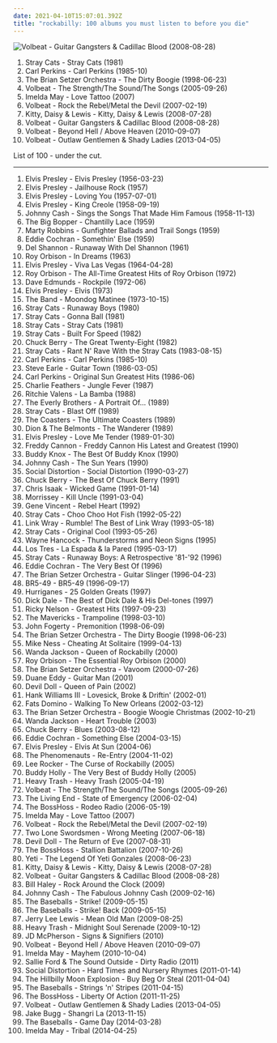 ```yaml
---
date: 2021-04-10T15:07:01.392Z
title: "rockabilly: 100 albums you must listen to before you die"
---
```

![Volbeat - Guitar Gangsters &amp; Cadillac Blood (2008-08-28)](http://coverartarchive.org/release/657aa587-d2c8-45d5-a207-5894e39efbd9/3213898734-500.jpg "Volbeat - Guitar Gangsters & Cadillac Blood (2008-08-28)")
<ol class="albums">
<li data-cover="https://img.discogs.com/wSyQhOEOkeZrpWw3cZCB0vEAGEk=/fit-in/300x300/filters:strip_icc():format(jpeg):mode_rgb():quality(90)/discogs-images/R-2880902-1305451439.jpeg.jpg" data-tags="rockabilly" role="button">Stray Cats - Stray Cats (1981)</li>
<li data-cover="http://coverartarchive.org/release/4aa8444f-1fb8-4cb4-af63-f49287808017/2410144596-500.jpg" data-tags="rockabilly" role="button">Carl Perkins - Carl Perkins (1985-10)</li>
<li data-cover="http://coverartarchive.org/release/1b8fc2e6-14da-40b9-a408-bbc81bc2f5b2/6393758818-500.jpg" data-tags="swing, big band, rockabilly" role="button">The Brian Setzer Orchestra - The Dirty Boogie (1998-06-23)</li>
<li data-cover="https://img.discogs.com/i7XmleItyicPAsbWjJiLtdInoMc=/fit-in/500x436/filters:strip_icc():format(jpeg):mode_rgb():quality(90)/discogs-images/R-5097047-1384387947-5814.jpeg.jpg" data-tags="rockabilly, heavy metal, volbeat" role="button">Volbeat - The Strength/The Sound/The Songs (2005-09-26)</li>
<li data-cover="http://coverartarchive.org/release/dcdd08b7-5d2a-4f1e-8506-73edf93dcf25/7213204580-500.jpg" data-tags="rockabilly, female vocalists" role="button">Imelda May - Love Tattoo (2007)</li>
<li data-cover="http://coverartarchive.org/release/6865903e-1b14-45b1-bf4c-691ce3c2109c/3213873485-500.jpg" data-tags="heavy metal, metal, rockabilly" role="button">Volbeat - Rock the Rebel/Metal the Devil (2007-02-19)</li>
<li data-cover="http://coverartarchive.org/release/6972e801-09c8-4e16-a3ee-6084f6add45f/25924070770-500.jpg" data-tags="rockabilly" role="button">Kitty, Daisy & Lewis - Kitty, Daisy & Lewis (2008-07-28)</li>
<li data-cover="http://coverartarchive.org/release/657aa587-d2c8-45d5-a207-5894e39efbd9/3213898734-500.jpg" data-tags="heavy metal, rockabilly" role="button">Volbeat - Guitar Gangsters & Cadillac Blood (2008-08-28)</li>
<li data-cover="http://coverartarchive.org/release/3a63ea96-27bb-36a1-a18f-82b5e6d9c928/3799827743-500.jpg" data-tags="heavy metal" role="button">Volbeat - Beyond Hell / Above Heaven (2010-09-07)</li>
<li data-cover="http://coverartarchive.org/release/278a5cf6-fb7e-41b9-888e-99a39cd6e5e8/3703120238-500.jpg" data-tags="heavy metal" role="button">Volbeat - Outlaw Gentlemen & Shady Ladies (2013-04-05)</li>
</ol>
List of 100 - under the cut.
<!-- more -->

_________________

<ol class="albums">
<li data-cover="https://via.placeholder.com/450" data-tags="rock n roll, 50s" role="button">
Elvis Presley - Elvis Presley (1956-03-23)
</li>
<li data-cover="http://coverartarchive.org/release/d6be7b74-e68b-4dfb-b24b-624115979948/17105004517-500.jpg" data-tags="classic rock" role="button">
Elvis Presley - Jailhouse Rock (1957)
</li>
<li data-cover="http://coverartarchive.org/release/b07ee81a-3e84-446e-a22c-7c2141fd1f3d/9961514130-500.jpg" data-tags="rock n roll" role="button">
Elvis Presley - Loving You (1957-07-01)
</li>
<li data-cover="https://via.placeholder.com/450" data-tags="50s" role="button">
Elvis Presley - King Creole (1958-09-19)
</li>
<li data-cover="http://coverartarchive.org/release/1c95889c-4f78-4281-8a05-1b0f08670dcf/9184036196-500.jpg" data-tags="rockabilly, 50s, rock n roll, 1957 albums" role="button">
Johnny Cash - Sings the Songs That Made Him Famous (1958-11-13)
</li>
<li data-cover="https://img.discogs.com/YX_TQkYyBrY5vWYnPk0qXdcBvLI=/fit-in/600x609/filters:strip_icc():format(jpeg):mode_rgb():quality(90)/discogs-images/R-10689060-1601725389-5917.jpeg.jpg" data-tags="rockabilly" role="button">
The Big Bopper - Chantilly Lace (1959)
</li>
<li data-cover="https://img.discogs.com/EGOkGRsgmL_vDdsk47QKCe1RcUE=/fit-in/600x606/filters:strip_icc():format(jpeg):mode_rgb():quality(90)/discogs-images/R-17519131-1613914397-8183.jpeg.jpg" data-tags="western, country" role="button">
Marty Robbins - Gunfighter Ballads and Trail Songs (1959)
</li>
<li data-cover="https://img.discogs.com/IND-VIy5UFlyGgl8e4QD44t5kwU=/fit-in/600x579/filters:strip_icc():format(jpeg):mode_rgb():quality(90)/discogs-images/R-9462368-1480997976-5835.jpeg.jpg" data-tags="rockabilly, eddie cochran, ex-fan-des-sixties" role="button">
Eddie Cochran - Somethin' Else (1959)
</li>
<li data-cover="http://coverartarchive.org/release/a778a883-7174-4249-a089-27cc3634f869/5679266212-500.jpg" data-tags="rockabilly, 60s, rock n roll, the guardian list of 1000 albums to hear before you die, good times records 98" role="button">
Del Shannon - Runaway With Del Shannon (1961)
</li>
<li data-cover="http://coverartarchive.org/release/63538c42-9462-4146-8993-8d754c66cb15/23152862032-500.jpg" data-tags="pop, rockabilly, rock, 60s, singer-songwriter, oldies, male vocalists, nashville, tennessee, stereo, boudleaux bryant, july, mono, monument, orbison, remastered, legacy, classic records, london records, monument records, hendersonville, sony bmg music entertainment, reissued, fred foster, cbs special products, london recordings, ken robertson, 45rpm single, july 1963, multiple releases under same name, cbs records inc, monument record corporation, 200g, 200g vinyl, bernie grundman" role="button">
Roy Orbison - In Dreams (1963)
</li>
<li data-cover="http://coverartarchive.org/release/1697c288-fc02-4f69-adc0-a620ed877124/21286054887-500.jpg" data-tags="classic rock, rock n roll" role="button">
Elvis Presley - Viva Las Vegas (1964-04-28)
</li>
<li data-cover="http://coverartarchive.org/release/23b89c7e-e26e-3cfa-ab49-76fb5a63c17f/20896396142-500.jpg" data-tags="oldies" role="button">
Roy Orbison - The All-Time Greatest Hits of Roy Orbison (1972)
</li>
<li data-cover="https://img.discogs.com/-BmDlKuo5IFZTaCsWUJNeveOdss=/fit-in/600x596/filters:strip_icc():format(jpeg):mode_rgb():quality(90)/discogs-images/R-2119788-1597586449-5078.jpeg.jpg" data-tags="rockabilly" role="button">
Dave Edmunds - Rockpile (1972-06)
</li>
<li data-cover="https://via.placeholder.com/450" data-tags="50s" role="button">
Elvis Presley - Elvis (1973)
</li>
<li data-cover="https://img.discogs.com/NXv7fJFtT0PxjfeLR3FrKvarDoQ=/fit-in/600x608/filters:strip_icc():format(jpeg):mode_rgb():quality(90)/discogs-images/R-8123215-1455567890-9545.jpeg.jpg" data-tags="70s" role="button">
The Band - Moondog Matinee (1973-10-15)
</li>
<li data-cover="https://img.discogs.com/9opfTWuEqkFQnG1-Sb7gcJXQIAI=/fit-in/600x591/filters:strip_icc():format(jpeg):mode_rgb():quality(90)/discogs-images/R-5046114-1402939208-4507.jpeg.jpg" data-tags="rockabilly" role="button">
Stray Cats - Runaway Boys (1980)
</li>
<li data-cover="https://img.discogs.com/LLrSVsjbdBnPtQQhIvrtLQAeDm4=/fit-in/300x300/filters:strip_icc():format(jpeg):mode_rgb():quality(90)/discogs-images/R-2295498-1331433883.jpeg.jpg" data-tags="rockabilly" role="button">
Stray Cats - Gonna Ball (1981)
</li>
<li data-cover="https://img.discogs.com/wSyQhOEOkeZrpWw3cZCB0vEAGEk=/fit-in/300x300/filters:strip_icc():format(jpeg):mode_rgb():quality(90)/discogs-images/R-2880902-1305451439.jpeg.jpg" data-tags="rockabilly" role="button">
Stray Cats - Stray Cats (1981)
</li>
<li data-cover="https://img.discogs.com/7yXrvQIFcxJh5xh9YFHPRQpWT5U=/fit-in/463x480/filters:strip_icc():format(jpeg):mode_rgb():quality(90)/discogs-images/R-2946114-1308559730.jpeg.jpg" data-tags="rockabilly" role="button">
Stray Cats - Built For Speed (1982)
</li>
<li data-cover="http://coverartarchive.org/release/68f9ce3e-0cdd-4f2d-897f-d8208eee1fc2/8130414856-500.jpg" data-tags="rock and roll" role="button">
Chuck Berry - The Great Twenty-Eight (1982)
</li>
<li data-cover="https://img.discogs.com/iesf0irfUDD7x2wRGWwWjNvfFzY=/fit-in/600x600/filters:strip_icc():format(jpeg):mode_rgb():quality(90)/discogs-images/R-15730703-1596735763-5956.jpeg.jpg" data-tags="rockabilly" role="button">
Stray Cats - Rant N' Rave With the Stray Cats (1983-08-15)
</li>
<li data-cover="http://coverartarchive.org/release/4aa8444f-1fb8-4cb4-af63-f49287808017/2410144596-500.jpg" data-tags="rockabilly" role="button">
Carl Perkins - Carl Perkins (1985-10)
</li>
<li data-cover="https://img.discogs.com/suq3IxcjtFIdegVNCFooUaJu26w=/fit-in/450x450/filters:strip_icc():format(jpeg):mode_rgb():quality(90)/discogs-images/R-4597651-1369585841-4715.jpeg.jpg" data-tags="alt-country" role="button">
Steve Earle - Guitar Town (1986-03-05)
</li>
<li data-cover="http://coverartarchive.org/release/7825a9b2-3abf-425a-b5d3-3cadf803be8d/2384597591-500.jpg" data-tags="rockabilly, oldies, 50s, carl perkins" role="button">
Carl Perkins - Original Sun Greatest Hits (1986-06)
</li>
<li data-cover="http://coverartarchive.org/release/395a89e3-4f66-4202-b084-2d1837507d0f/4285812357-500.jpg" data-tags="rockabilly" role="button">
Charlie Feathers - Jungle Fever (1987)
</li>
<li data-cover="https://img.discogs.com/6tvPTriSNW55SbOoZwd6vrrtuYA=/fit-in/298x300/filters:strip_icc():format(jpeg):mode_rgb():quality(90)/discogs-images/R-6675762-1425129623-7371.jpeg.jpg" data-tags="rock and roll" role="button">
Ritchie Valens - La Bamba (1988)
</li>
<li data-cover="https://img.discogs.com/QZJGr2czWaL1-LxbFNpFRWouKSw=/fit-in/600x601/filters:strip_icc():format(jpeg):mode_rgb():quality(90)/discogs-images/R-7851007-1453341147-8013.jpeg.jpg" data-tags="oldies" role="button">
The Everly Brothers - A Portrait Of... (1989)
</li>
<li data-cover="http://coverartarchive.org/release/b913b191-f75b-4d1f-a292-8aa35f01277b/12785703136-500.jpg" data-tags="rockabilly" role="button">
Stray Cats - Blast Off (1989)
</li>
<li data-cover="http://coverartarchive.org/release/8cd18087-7c04-4e72-84db-eb5057b3ebaf/6804337899-500.jpg" data-tags="classic rock, 50s, mom and pop" role="button">
The Coasters - The Ultimate Coasters (1989)
</li>
<li data-cover="http://coverartarchive.org/release/2307b8f8-7bda-43ea-a56a-c7e59f4e9013/17926977926-500.jpg" data-tags="oldies, rock n roll" role="button">
Dion & The Belmonts - The Wanderer (1989)
</li>
<li data-cover="https://img.discogs.com/Z_Qxsnm4WKL5149rX-7AKvPUjKs=/fit-in/600x589/filters:strip_icc():format(jpeg):mode_rgb():quality(90)/discogs-images/R-1180639-1198824976.jpeg.jpg" data-tags="elvis presley" role="button">
Elvis Presley - Love Me Tender (1989-01-30)
</li>
<li data-cover="https://img.discogs.com/09wMa4TaQv4Foxu-k2tZgdb_03A=/fit-in/600x592/filters:strip_icc():format(jpeg):mode_rgb():quality(90)/discogs-images/R-3866795-1430659909-3431.jpeg.jpg" data-tags="rockabilly" role="button">
Freddy Cannon - Freddy Cannon His Latest and Greatest (1990)
</li>
<li data-cover="https://img.discogs.com/0NrAku2vVMmhuYgJp46rAQuE-6M=/fit-in/600x373/filters:strip_icc():format(jpeg):mode_rgb():quality(90)/discogs-images/R-14422655-1574218376-5376.jpeg.jpg" data-tags="rockabilly, rock n roll" role="button">
Buddy Knox - The Best Of Buddy Knox (1990)
</li>
<li data-cover="https://img.discogs.com/euPgMPOhkaUG4hkmQxHl-UUVdcI=/fit-in/455x455/filters:strip_icc():format(jpeg):mode_rgb():quality(90)/discogs-images/R-3528063-1333984291.jpeg.jpg" data-tags="country" role="button">
Johnny Cash - The Sun Years (1990)
</li>
<li data-cover="http://coverartarchive.org/release/c2dab6ed-1a4e-49a6-9abc-6be95c03dbda/4804372334-500.jpg" data-tags="punk, punk rock" role="button">
Social Distortion - Social Distortion (1990-03-27)
</li>
<li data-cover="http://coverartarchive.org/release/7d010922-9359-409a-b97b-b8532cd8bec7/3825656497-500.jpg" data-tags="rockabilly, blues, rock n roll" role="button">
Chuck Berry - The Best Of Chuck Berry (1991)
</li>
<li data-cover="http://coverartarchive.org/release/4be1e068-3152-3ce6-87ec-93c88429de43/24042392576-500.jpg" data-tags="80s, rock" role="button">
Chris Isaak - Wicked Game (1991-01-14)
</li>
<li data-cover="https://img.discogs.com/f9ZcVkV1fG_PswuF0v1ICwCVSxw=/fit-in/600x600/filters:strip_icc():format(jpeg):mode_rgb():quality(90)/discogs-images/R-8957225-1472224566-1088.jpeg.jpg" data-tags="90s" role="button">
Morrissey - Kill Uncle (1991-03-04)
</li>
<li data-cover="http://coverartarchive.org/release/c24a1522-0d9b-4ffc-bbd5-d8c54d2ac5d3/25261801672-500.jpg" data-tags="rockabilly, 50s, rock n roll" role="button">
Gene Vincent - Rebel Heart (1992)
</li>
<li data-cover="http://coverartarchive.org/release/d2daf2a1-3c81-4d46-b2e4-5325d81bee81/12785878179-500.jpg" data-tags="rockabilly, 1990s" role="button">
Stray Cats - Choo Choo Hot Fish (1992-05-22)
</li>
<li data-cover="https://img.discogs.com/WN6E3HC5Wp5azfZFexBJe8hx9pI=/fit-in/551x866/filters:strip_icc():format(jpeg):mode_rgb():quality(90)/discogs-images/R-9370277-1479401969-7643.png.jpg" data-tags="classic rock, rockabilly" role="button">
Link Wray - Rumble! The Best of Link Wray (1993-05-18)
</li>
<li data-cover="http://coverartarchive.org/release/e36e6b15-808e-412d-909e-287e731c076c/5790059818-500.jpg" data-tags="rockabilly" role="button">
Stray Cats - Original Cool (1993-05-26)
</li>
<li data-cover="https://img.discogs.com/J7a_tmdOWptIE4pMPa0u1iFpgh8=/fit-in/600x605/filters:strip_icc():format(jpeg):mode_rgb():quality(90)/discogs-images/R-1675851-1559071451-9736.jpeg.jpg" data-tags="country, rockabilly, western swing" role="button">
Wayne Hancock - Thunderstorms and Neon Signs (1995)
</li>
<li data-cover="https://img.discogs.com/kLwwdL7g-KtySuIYVlNHiBCNU-o=/fit-in/600x600/filters:strip_icc():format(jpeg):mode_rgb():quality(90)/discogs-images/R-6094760-1411874073-9376.jpeg.jpg" data-tags="chile, rock chileno, rock en castellano" role="button">
Los Tres - La Espada & la Pared (1995-03-17)
</li>
<li data-cover="http://coverartarchive.org/release/95b0b1ea-9749-4cc3-a282-71d49bccb84c/2183978164-500.jpg" data-tags="rockabilly" role="button">
Stray Cats - Runaway Boys: A Retrospective '81-'92 (1996)
</li>
<li data-cover="http://coverartarchive.org/release/a33ff701-a57f-4a80-9854-941c90c85427/5115500588-500.jpg" data-tags="rockabilly" role="button">
Eddie Cochran - The Very Best Of (1996)
</li>
<li data-cover="http://coverartarchive.org/release/912cd97b-e951-4d44-9995-4868b456477a/6386198380-500.jpg" data-tags="swing" role="button">
The Brian Setzer Orchestra - Guitar Slinger (1996-04-23)
</li>
<li data-cover="https://via.placeholder.com/450" data-tags="rockabilly, honky tonk" role="button">
BR5-49 - BR5-49 (1996-09-17)
</li>
<li data-cover="https://via.placeholder.com/450" data-tags="rockabilly, finnish, rock and roll" role="button">
Hurriganes - 25 Golden Greats (1997)
</li>
<li data-cover="https://img.discogs.com/CDmrFOv2u2wj_rw_DHJiP9ZsPWs=/fit-in/600x606/filters:strip_icc():format(jpeg):mode_rgb():quality(90)/discogs-images/R-14653847-1579014090-4769.jpeg.jpg" data-tags="surf" role="button">
Dick Dale - The Best of Dick Dale & His Del-tones (1997)
</li>
<li data-cover="https://img.discogs.com/1kON9qBJt_IUB-ZvTRK4HhtEz1s=/fit-in/600x600/filters:strip_icc():format(jpeg):mode_rgb():quality(90)/discogs-images/R-3309270-1379622758-1761.jpeg.jpg" data-tags="rockabilly, rock n roll, ricky nelson" role="button">
Ricky Nelson - Greatest Hits (1997-09-23)
</li>
<li data-cover="https://img.discogs.com/BD0EsjEarKl2WeXuIehEYt-YXLQ=/fit-in/420x414/filters:strip_icc():format(jpeg):mode_rgb():quality(90)/discogs-images/R-9832640-1487032361-4969.jpeg.jpg" data-tags="country" role="button">
The Mavericks - Trampoline (1998-03-10)
</li>
<li data-cover="https://via.placeholder.com/450" data-tags="rockabilly, killforpeace" role="button">
John Fogerty - Premonition (1998-06-09)
</li>
<li data-cover="http://coverartarchive.org/release/1b8fc2e6-14da-40b9-a408-bbc81bc2f5b2/6393758818-500.jpg" data-tags="swing, big band, rockabilly" role="button">
The Brian Setzer Orchestra - The Dirty Boogie (1998-06-23)
</li>
<li data-cover="http://coverartarchive.org/release/647bdfce-8294-480a-b8fe-b331161e97de/3377211187-500.jpg" data-tags="rockabilly" role="button">
Mike Ness - Cheating At Solitaire (1999-04-13)
</li>
<li data-cover="http://coverartarchive.org/release/fd49582c-b449-4cf1-b178-b898f30de81a/22439039102-500.jpg" data-tags="rockabilly" role="button">
Wanda Jackson - Queen of Rockabilly (2000)
</li>
<li data-cover="https://img.discogs.com/iqnhdfUK_VFgNiQM25Pe2I8CDV4=/fit-in/600x596/filters:strip_icc():format(jpeg):mode_rgb():quality(90)/discogs-images/R-4715510-1373199970-7143.jpeg.jpg" data-tags="oldies, classic rock" role="button">
Roy Orbison - The Essential Roy Orbison (2000)
</li>
<li data-cover="http://coverartarchive.org/release/743f9428-5bb2-3f3b-a335-5e9e7d53d387/4810297797-500.jpg" data-tags="swing, rockabilly" role="button">
The Brian Setzer Orchestra - Vavoom (2000-07-26)
</li>
<li data-cover="https://img.discogs.com/SNmjbce6_drYmnF21w8IzfYICN0=/fit-in/400x355/filters:strip_icc():format(jpeg):mode_rgb():quality(90)/discogs-images/R-8314829-1459184560-8371.jpeg.jpg" data-tags="country, instrumental" role="button">
Duane Eddy - Guitar Man (2001)
</li>
<li data-cover="https://img.discogs.com/A-YU6qIvioDpHC-2CenEyTsEL5o=/fit-in/600x600/filters:strip_icc():format(jpeg):mode_rgb():quality(90)/discogs-images/R-2335128-1586507310-5021.jpeg.jpg" data-tags="rockabilly" role="button">
Devil Doll - Queen of Pain (2002)
</li>
<li data-cover="http://coverartarchive.org/release/be9d7ae0-6604-43cf-930c-3648a919f4fc/19929323550-500.jpg" data-tags="country" role="button">
Hank Williams III - Lovesick, Broke & Driftin' (2002-01)
</li>
<li data-cover="http://coverartarchive.org/release/b3c0782e-1e68-4c54-b620-9f1163e7bd3d/23738211370-500.jpg" data-tags="50s, rockabilly, rock n roll, rhythm blues" role="button">
Fats Domino - Walking To New Orleans (2002-03-12)
</li>
<li data-cover="https://via.placeholder.com/450" data-tags="christmas" role="button">
The Brian Setzer Orchestra - Boogie Woogie Christmas (2002-10-21)
</li>
<li data-cover="http://coverartarchive.org/release/6bfd7d63-d296-4390-9b92-5a94c197d908/22438166974-500.jpg" data-tags="rockabilly" role="button">
Wanda Jackson - Heart Trouble (2003)
</li>
<li data-cover="http://coverartarchive.org/release/693138d1-2d89-4cc4-bcb7-b6d84f37dd11/8001250502-500.jpg" data-tags="rockabilly, rock and roll, rhythm and blues, bluezzz, rockin party, c berry" role="button">
Chuck Berry - Blues (2003-08-12)
</li>
<li data-cover="https://img.discogs.com/IND-VIy5UFlyGgl8e4QD44t5kwU=/fit-in/600x579/filters:strip_icc():format(jpeg):mode_rgb():quality(90)/discogs-images/R-9462368-1480997976-5835.jpeg.jpg" data-tags="rockabilly, oldies, 50s" role="button">
Eddie Cochran - Something Else (2004-03-15)
</li>
<li data-cover="https://img.discogs.com/xS5JhW47KFd8ET2n7b1ziRMHbM4=/fit-in/600x600/filters:strip_icc():format(jpeg):mode_rgb():quality(90)/discogs-images/R-3453599-1492343912-3427.jpeg.jpg" data-tags="rockabilly, classic rock, elvis presley" role="button">
Elvis Presley - Elvis At Sun (2004-06)
</li>
<li data-cover="https://img.discogs.com/saxv6bj1otz9YiRwyq9El7CW8-A=/fit-in/257x254/filters:strip_icc():format(jpeg):mode_rgb():quality(90)/discogs-images/R-641797-1148142563.jpeg.jpg" data-tags="rockabilly" role="button">
The Phenomenauts - Re-Entry (2004-11-02)
</li>
<li data-cover="http://coverartarchive.org/release/104570a9-4590-4170-b6dc-b0bfd03d6edc/2376211710-500.jpg" data-tags="rockabilly" role="button">
Lee Rocker - The Curse of Rockabilly (2005)
</li>
<li data-cover="https://img.discogs.com/pz677plUUk-oBoGgdAXxatmMDqk=/fit-in/400x349/filters:strip_icc():format(jpeg):mode_rgb():quality(90)/discogs-images/R-2583330-1291647122.jpeg.jpg" data-tags="rock, rockabilly, buddy holly" role="button">
Buddy Holly - The Very Best of Buddy Holly (2005)
</li>
<li data-cover="http://coverartarchive.org/release/25036812-9907-4a46-a328-98a7a9dbbbd1/1810447719-500.jpg" data-tags="rockabilly, heavy, self-titled" role="button">
Heavy Trash - Heavy Trash (2005-04-19)
</li>
<li data-cover="https://img.discogs.com/i7XmleItyicPAsbWjJiLtdInoMc=/fit-in/500x436/filters:strip_icc():format(jpeg):mode_rgb():quality(90)/discogs-images/R-5097047-1384387947-5814.jpeg.jpg" data-tags="rockabilly, heavy metal, volbeat" role="button">
Volbeat - The Strength/The Sound/The Songs (2005-09-26)
</li>
<li data-cover="https://img.discogs.com/C9R5YENO0DoiAobO0d4-DbmA-Mc=/fit-in/500x494/filters:strip_icc():format(jpeg):mode_rgb():quality(90)/discogs-images/R-1145683-1277913339.jpeg.jpg" data-tags="rockabilly" role="button">
The Living End - State of Emergency (2006-02-04)
</li>
<li data-cover="http://coverartarchive.org/release/7e3422f7-8b33-4060-afd9-d4fa89637038/17055201595-500.jpg" data-tags="country" role="button">
The BossHoss - Rodeo Radio (2006-05-19)
</li>
<li data-cover="http://coverartarchive.org/release/dcdd08b7-5d2a-4f1e-8506-73edf93dcf25/7213204580-500.jpg" data-tags="rockabilly, female vocalists" role="button">
Imelda May - Love Tattoo (2007)
</li>
<li data-cover="http://coverartarchive.org/release/6865903e-1b14-45b1-bf4c-691ce3c2109c/3213873485-500.jpg" data-tags="heavy metal, metal, rockabilly" role="button">
Volbeat - Rock the Rebel/Metal the Devil (2007-02-19)
</li>
<li data-cover="https://img.discogs.com/ZkpOyQ6vi539KWalU5fx1KoV4xY=/fit-in/600x600/filters:strip_icc():format(jpeg):mode_rgb():quality(90)/discogs-images/R-975876-1465381682-8453.jpeg.jpg" data-tags="rockabilly, experimental, rock & roll, to discover, ls parhaat julkaisut 2007" role="button">
Two Lone Swordsmen - Wrong Meeting (2007-06-18)
</li>
<li data-cover="http://coverartarchive.org/release/72505547-b8a7-4076-86f6-9471bd19a58d/5929512075-500.jpg" data-tags="rockabilly, female vocals" role="button">
Devil Doll - The Return of Eve (2007-08-31)
</li>
<li data-cover="http://coverartarchive.org/release/2e17d243-b386-4ccd-8b32-2cf6d5614887/19996695675-500.jpg" data-tags="country" role="button">
The BossHoss - Stallion Battalion (2007-10-26)
</li>
<li data-cover="https://img.discogs.com/IeF4Ldy_I33L-cWXEE_nQ1bXxQA=/fit-in/500x500/filters:strip_icc():format(jpeg):mode_rgb():quality(90)/discogs-images/R-1820284-1362817205-3632.jpeg.jpg" data-tags="indie" role="button">
Yeti - The Legend Of Yeti Gonzales (2008-06-23)
</li>
<li data-cover="http://coverartarchive.org/release/6972e801-09c8-4e16-a3ee-6084f6add45f/25924070770-500.jpg" data-tags="rockabilly" role="button">
Kitty, Daisy & Lewis - Kitty, Daisy & Lewis (2008-07-28)
</li>
<li data-cover="http://coverartarchive.org/release/657aa587-d2c8-45d5-a207-5894e39efbd9/3213898734-500.jpg" data-tags="heavy metal, rockabilly" role="button">
Volbeat - Guitar Gangsters & Cadillac Blood (2008-08-28)
</li>
<li data-cover="http://coverartarchive.org/release/4c14b2ee-72a0-4e39-af4a-d5bad7de4bb8/28054857149-500.jpg" data-tags="bill haley" role="button">
Bill Haley - Rock Around the Clock (2009)
</li>
<li data-cover="https://img.discogs.com/Bw2e8YVZLRzRR8Gvh1s04HLc1qw=/fit-in/600x596/filters:strip_icc():format(jpeg):mode_rgb():quality(90)/discogs-images/R-4025205-1421109959-2262.jpeg.jpg" data-tags="country" role="button">
Johnny Cash - The Fabulous Johnny Cash (2009-02-16)
</li>
<li data-cover="http://coverartarchive.org/release/1ee17f89-66f8-3ce2-8b11-68e088f988bd/6791775045-500.jpg" data-tags="rock" role="button">
The Baseballs - Strike! (2009-05-15)
</li>
<li data-cover="http://coverartarchive.org/release/1ee17f89-66f8-3ce2-8b11-68e088f988bd/6791775045-500.jpg" data-tags="rock n roll" role="button">
The Baseballs - Strike! Back (2009-05-15)
</li>
<li data-cover="http://coverartarchive.org/release/205f316f-33dc-4296-b8c5-c2d0aa20b83f/2568022947-500.jpg" data-tags="rockabilly, country, rock n roll, sympathy68, j l lewis" role="button">
Jerry Lee Lewis - Mean Old Man (2009-08-25)
</li>
<li data-cover="https://img.discogs.com/FalvorWu-KydnD0oHsqutsWGB08=/fit-in/600x535/filters:strip_icc():format(jpeg):mode_rgb():quality(90)/discogs-images/R-1968299-1594923731-9930.jpeg.jpg" data-tags="rockabilly, usa, blues, garage" role="button">
Heavy Trash - Midnight Soul Serenade (2009-10-12)
</li>
<li data-cover="https://img.discogs.com/dtb8lL6FrBIPNTQWrXQKDbt9bVg=/fit-in/412x369/filters:strip_icc():format(jpeg):mode_rgb():quality(90)/discogs-images/R-2848281-1303821841.jpeg.jpg" data-tags="rockabilly, usa, rock and roll, rhythm and blues, 2010s, debut album, 2010 albums, my best of 2010, j mc pherson" role="button">
JD McPherson - Signs & Signifiers (2010)
</li>
<li data-cover="http://coverartarchive.org/release/3a63ea96-27bb-36a1-a18f-82b5e6d9c928/3799827743-500.jpg" data-tags="heavy metal" role="button">
Volbeat - Beyond Hell / Above Heaven (2010-09-07)
</li>
<li data-cover="https://img.discogs.com/6jaUcM4NdDSze8LHI97ifHyLYyc=/fit-in/599x600/filters:strip_icc():format(jpeg):mode_rgb():quality(90)/discogs-images/R-2676978-1302866141.jpeg.jpg" data-tags="female vocalists, rock" role="button">
Imelda May - Mayhem (2010-10-04)
</li>
<li data-cover="https://img.discogs.com/Z1kh4wChjz-bRl0r9NGNTVs7lyM=/fit-in/500x500/filters:strip_icc():format(jpeg):mode_rgb():quality(90)/discogs-images/R-2942035-1308385461.jpeg.jpg" data-tags="rockabilly" role="button">
Sallie Ford & The Sound Outside - Dirty Radio (2011)
</li>
<li data-cover="http://coverartarchive.org/release/23e86ea3-1442-4e04-aaf2-8ff30e3f8347/4808024093-500.jpg" data-tags="punk rock, cowpunk, alternative rock, hardcore punk" role="button">
Social Distortion - Hard Times and Nursery Rhymes (2011-01-14)
</li>
<li data-cover="http://coverartarchive.org/release/1f9289f9-3d3a-4da4-8890-4f0e87139e94/7176358771-500.jpg" data-tags="rockabilly, 60s, female fronted, album que tengo" role="button">
The Hillbilly Moon Explosion - Buy Beg Or Steal (2011-04-04)
</li>
<li data-cover="http://coverartarchive.org/release/82dea955-304e-4289-8127-b097a2f31196/27965871446-500.jpg" data-tags="rockabilly, rock" role="button">
The Baseballs - Strings 'n' Stripes (2011-04-15)
</li>
<li data-cover="http://coverartarchive.org/release/3b9fb8a7-ed86-408e-b1ac-de261d607ce9/2976534137-500.jpg" data-tags="country trash punk rock" role="button">
The BossHoss - Liberty Of Action (2011-11-25)
</li>
<li data-cover="http://coverartarchive.org/release/278a5cf6-fb7e-41b9-888e-99a39cd6e5e8/3703120238-500.jpg" data-tags="heavy metal" role="button">
Volbeat - Outlaw Gentlemen & Shady Ladies (2013-04-05)
</li>
<li data-cover="http://coverartarchive.org/release/47537d12-9ace-4903-ae3a-0174e3965326/5701526726-500.jpg" data-tags="indie, indie rock, rock" role="button">
Jake Bugg - Shangri La (2013-11-15)
</li>
<li data-cover="http://coverartarchive.org/release/c5dd7296-414e-48f0-87af-8bd2aedcc52b/27973652197-500.jpg" data-tags="rockabilly" role="button">
The Baseballs - Game Day (2014-03-28)
</li>
<li data-cover="http://coverartarchive.org/release/1d7d0364-d6b9-4d0c-9971-3bd5db308b59/7116163556-500.jpg" data-tags="rockabilly, physically owned" role="button">
Imelda May - Tribal (2014-04-25)
</li>
</ol>